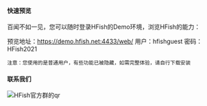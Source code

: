 
#### 快速预览

百闻不如一见，您可以随时登录HFish的Demo环境，浏览HFish的能力：

预览地址：https://demo.hfish.net:4433/web/
用户：hfishguest
密码：HFish2021

`注意：您使用的是普通用户，有些功能已被隐藏，如需完整体验，请自行下载安装`

#### 联系我们

![HFish官方群的qr](http://img.threatbook.cn/hfish/20210728203437.png)